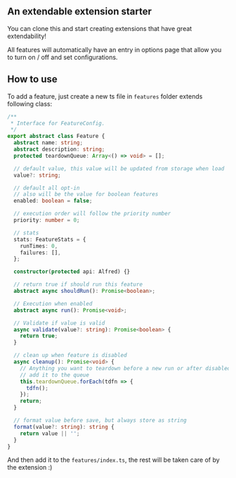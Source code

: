 ## An extendable extension starter

You can clone this and start creating extensions that have great extendability!

All features will automatically have an entry in options page that allow you to turn on / off and set configurations.

## How to use

To add a feature, just create a new ts file in `features` folder extends following class:

``` typescript
/**
 * Interface for FeatureConfig.
 */
export abstract class Feature {
  abstract name: string;
  abstract description: string;
  protected teardownQueue: Array<() => void> = [];

  // default value, this value will be updated from storage when load
  value?: string;

  // default all opt-in
  // also will be the value for boolean features
  enabled: boolean = false;

  // execution order will follow the priority number
  priority: number = 0;

  // stats
  stats: FeatureStats = {
    runTimes: 0,
    failures: [],
  };

  constructor(protected api: Alfred) {}

  // return true if should run this feature
  abstract async shouldRun(): Promise<boolean>;

  // Execution when enabled
  abstract async run(): Promise<void>;

  // Validate if value is valid
  async validate(value?: string): Promise<boolean> {
    return true;
  }

  // clean up when feature is disabled
  async cleanup(): Promise<void> {
    // Anything you want to teardown before a new run or after disabled
    // add it to the queue
    this.teardownQueue.forEach(tdfn => {
      tdfn();
    });
    return;
  }

  // format value before save, but always store as string
  format(value?: string): string {
    return value || '';
  }
}
```

And then add it to the `features/index.ts`, the rest will be taken care of by the extension :)
